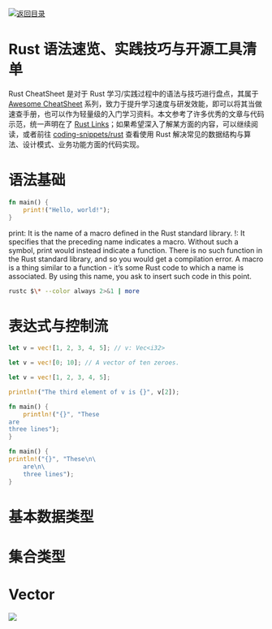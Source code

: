[![返回目录](https://parg.co/UCb)](https://github.com/wxyyxc1992/Awesome-CheatSheet)

# Rust 语法速览、实践技巧与开源工具清单

Rust CheatSheet 是对于 Rust 学习/实践过程中的语法与技巧进行盘点，其属于 [Awesome CheatSheet](https://github.com/wxyyxc1992/Awesome-CheatSheet/) 系列，致力于提升学习速度与研发效能，即可以将其当做速查手册，也可以作为轻量级的入门学习资料。本文参考了许多优秀的文章与代码示范，统一声明在了 [Rust Links](https://github.com/wxyyxc1992/Awesome-Reference/blob/master/ProgrammingLanguage/Rust/Rust-Links.md)；如果希望深入了解某方面的内容，可以继续阅读[]()，或者前往 [coding-snippets/rust]() 查看使用 Rust 解决常见的数据结构与算法、设计模式、业务功能方面的代码实现。

# 语法基础

```rs
fn main() {
    print!("Hello, world!");
}
```

print: It is the name of a macro defined in the Rust standard library.
!: It specifies that the preceding name indicates a macro. Without such a symbol, print would instead indicate a function. There is no such function in the Rust standard library, and so you would get a compilation error. A macro is a thing similar to a function - it’s some Rust code to which a name is associated. By using this name, you ask to insert such code in this point.

```sh
rustc $\* --color always 2>&1 | more
```

# 表达式与控制流

```rs
let v = vec![1, 2, 3, 4, 5]; // v: Vec<i32>

let v = vec![0; 10]; // A vector of ten zeroes.

let v = vec![1, 2, 3, 4, 5];

println!("The third element of v is {}", v[2]);
```

```rs
fn main() {
    println!("{}", "These
are
three lines");
}

fn main() {
println!("{}", "These\n\
    are\n\
    three lines");
}
```

# 基本数据类型

# 集合类型

# Vector

![](https://parg.co/U8w)
